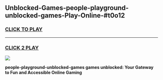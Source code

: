 
## Unblocked-Games-people-playground-unblocked-games-Play-Online-#t0o12
<h3>
<a href="https://premium.freeplayer.one?title=people-playground-unblocked-games&ref=27F">CLICK TO PLAY</a></h3>
<hr>

<h3>
<a href="https://premium.freeplayer.one?title=people-playground-unblocked-games&ref=27F">CLICK 2 PLAY</a>
  
</h3>

<a href="https://premium.freeplayer.one?title=people-playground-unblocked-games&ref=27F"><img src="https://clearcache.store/games.png"></a>


**people-playground-unblocked-games games unblocked: Your Gateway to Fun and Accessible Online Gaming**
